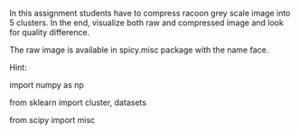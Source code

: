 In this assignment students have to compress racoon grey scale image into 5 clusters. In
the end, visualize both raw and compressed image and look for quality difference.

The raw image is available in spicy.misc package with the name face.

Hint:

import numpy as np

from sklearn import cluster, datasets

from scipy import misc

